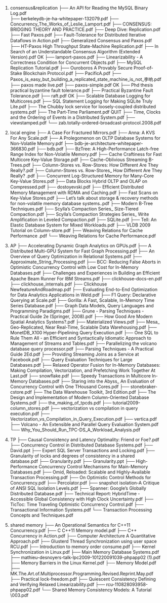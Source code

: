 
1. consensus&replication
├── An API for Reading the MySQL Binary Log.pdf                                 
├── berkeleydb-je-ha-whitepaper-132079.pdf
├── Concurrency_The_Works_of_Leslie_Lamport.pdf
├── CONSENSUS: BRIDGING THEORY AND PRACTICE.pdf
├── Deep Dive: Replication.pdf
├── Fast Paxos.pdf
├── Fault-Tolerance for Distributed Iterative Dataﬂows in Action.pdf
├── Generalized Consensus and Paxos.pdf
├── HT-Paxos High Throughput State-Machine Replication.pdf
├── In Search of an Understandable Consensus Algorithm (Extended Version).pdf                       OK
├── lamport-paxos.pdf
├── Linearizability - A Correctness Condition for Concurrent Objects.pdf
├── MySQL Replication Tutorial.pdf
├── Ouroboros A Provably Secure Proof-of-Stake Blockchain Protocol.pdf
├── PacificA.pdf
├── Paxos_is_easy_but_building_a_replicated_state_machine_is_not_李响.pdf
├── paxos made live.pdf
├── paxos-simple.pdf                                                                                OK
├── Phd thesis practical byzantine fault tolerance.pdf
├── Practical Byzantine Fault Tolerance.pdf
├── raft.pdf                                                                                        OK
├── Scalable Database Logging for Multicores.pdf
├── SQL Statement Logging for Making SQLite Truly Lite.pdf
├── The Chubby lock service for loosely-coupled distributed systems.pdf
├── The Part-Time Parliament.pdf                                                                    QUIT
├── Time, Clocks and the Ordering of Events in a Distributed System.pdf
├── viewstamped.pdf
└── zab.totally-ordered-broadcast-protocol.2008.pdf




2. local engine
├── A Case For Fractured Mirrors.pdf
├── Anna: A KVS For Any Scale.pdf
├── A Prolegomenon on OLTP Database Systems for Non-Volatile Memory.pdf
├── bdb-je-architecture-whitepaper-366830.pdf
├── bdb.pdf
├── BzTree: A High-Performance Latch-free Range Index for Non-Volatile Memory.pdf
├── Cache Craftiness for Fast Multicore Key-Value Storage.pdf
├── Cache-Oblivious Streaming B-Trees.pdf
├── Column-Stores vs. Row-Stores: How Different Are They Really?.pdf
├── Column-Stores vs. Row-Stores_ How Different Are They Really? .pdf
├── Concurrent Log-Structured Memory for Many-Core Key-Value Stores.pdf
├── Data Blocks Hybrid OLTP and OLAP on Compressed.pdf
├── dostoyevski.pdf
├── Efﬁcient Distributed Memory Management with RDMA and Caching.pdf
├── Fast Scans on Key-Value Stores.pdf
├── Let’s talk about storage & recovery methods for non-volatile memory database systems..pdf
├── Modern B-Tree Techniques.pdf
├── Scylla’s Compaction Series_ Size-Tiered Compaction.pdf
├── Scylla’s Compaction Strategies Series_ Write Amplification in Leveled Compaction.pdf
├── SQLite.pdf
├── Tell: An Elastic Database System for Mixed Workloads.pdf
├── VLDB 2009 Tutorial on Column-store.pdf
├── Weaving Relations for Cache Performance .pdf
└── Weaving Relations for Cache Performance.pdf




3. AP
├── Accelerating Dynamic Graph Analytics on GPUs.pdf
├── A Distributed Multi-GPU System for Fast Graph Processing.pdf
├── An Overview of Query Optimization in Relational Systems.pdf
├── Approximate_String_Processing.pdf
├── BCC: Reducing False Aborts in Optimistic Concurrency Control with Low Cost for In-Memory Databases.pdf
├── Challenges and Experiences in Building an Efﬁcient Apache Beam Runner For IBM Streams.pdf
├── clickhouse-docs-en.pdf
├── clickhouse_internals.pdf
├── Clickhouse NewfeatureAndRoadmap.pdf
├── Evaluating End-to-End Optimization for Data Analytics Applications in Weld.pdf
├── F1 Query: Declarative Querying at Scale.pdf
├── Gorilla: A Fast, Scalable, In-Memory Time Series Database.pdf
├── Graph Data Models, Query Languages and Programming Paradigms.pdf
├── Grune - Parsing Techniques - Practical Guide 2e (Springer, 2008).pdf
├── How Good Are Modern Spatial Analytics Systems?.pdf
├── Materialized Views.pdf
├── Mesa_ Geo-Replicated, Near Real-Time, Scalable Data Warehousing.pdf
├── MonetDB_X100 Hyper-Pipelining Query Execution.pdf
├── One SQL to Rule Them All - an Efficient and Syntactically Idiomatic Approach to Management of Streams and Tables.pdf
├── Parallelizing the volcano database query processor.pdf
├── Parsing Techniques - A Practical Guide 2Ed.pdf
├── Providing Streaming Joins as a Service at Facebook.pdf
├── Query Evaluation Techniques for Large Databases.pdf
├── Relaxed Operator Fusion for In-Memory Databases: Making Compilation, Vectorization, and Prefetching Work Together At Last.pdf
├── snowflake.pdf
├── Speedy Transactions in Multicore In-Memory Databases.pdf
├── Staring into the Abyss_ An Evaluation of Concurrency Control with One THousand Cores.pdf
├── stonebraker-cstore.pdf
├── The Data Warehouse Toolkit, 3rd Edition.pdf
├── The Design and Implementation of Modern Column-Oriented Database Systems.pdf
├── the_making_of_tpcds.pdf
├── tutorial2009-column_stores.pdf
├── vectorization vs compilation in query execution.pdf
├── Vectorization_vs_Compilation_in_Query_Execution.pdf
├── vertica.pdf
├── Volcano - An Extensible and Parallel Query Evaluation System.pdf
└── Why_You_Should_Run_TPC-DS_A_Workload_Analysis.pdf




4. TP
├── Causal Consistency and Latency Optimality: Friend or Foe?.pdf
├── Concurrency Control in Distributed Database Systems.pdf
├── David.ppt
├── Expert SQL Server Transactions and Locking.pdf
├── Granularity  of   locks and degrees of consistency in a shared database.pdf
├── Granularity.pdf
├── Granularity.ppt
├── High-Performance Concurrency Control Mechanisms for Main-Memory Databases.pdf
├── Omid, Reloaded: Scalable and Highly-Available Transaction Processing.pdf
├── On Optimistic Control  Methods  for Concurrency.pdf
├── Percolator.pdf
├── snapshot isolation-A Critique of ANSI SQL Isolation Levels.pdf
├── Spanner: Google’s Globally Distributed Database.pdf
├── Technical Report: HybridTime - Accessible Global Consistency with High Clock Uncertainty.pdf
├── TicToc: Time Traveling Optimistic Concurrency Control.pdf
├── Transactional Information Systems.pdf
└── Transaction Processing Concepts and Techniques.pdf




5.  shared memory
├── An Operational Semantics for C++11 Concurrency.pdf
├── C C++11 Memory model.pdf
├── C++ Concurrency in Action.pdf
├── Computer Architecture A Quantitative Approach.pdf
├── Glusterd Thread Synchronization using user space RCU.pdf
├── Introduction to memory order consume.pdf
├── Kernel Synchronization in Linux.pdf
├── Main Memory Database Systems.pdf
├── mathieu-desnoyers-talk-lpc2009-101220091039-phpapp02 (1).pdf
├── Memory Barriers in the Linux Kernel.pdf
├── Memory Model.pdf
├── MK.The.Art.of.Multiprocessor.Programming.Revised.Reprint.May.pdf
├── Practical lock-freedom.pdf
├── Quiescent Consistency Defining and Verifying Relaxed Linearizability.pdf
├── rcu-110828093958-phpapp02.pdf
└── Shared Memory Consistency Models: A Tutorial \003.pdf
